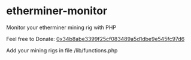 # etherminer-monitor
Monitor your etherminer mining rig with PHP

Feel free to Donate: <a href='https://etherscan.io/address/0x34b8abe3399f25cf083489a5d1dbe9e545fc97d6' rel='nofollow' title='0x34b8abe3399f25cf083489a5d1dbe9e545fc97d6' target='_blank'>0x34b8abe3399f25cf083489a5d1dbe9e545fc97d6</a>


Add your mining rigs in file /lib/functions.php
